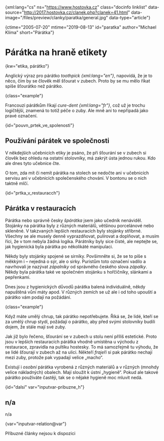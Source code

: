 
{xml:lang="cs" ns="https://www.hostovka.cz" class="docinfo linklist" data-source="http://2017.hostovka.cz/clanek.php?clanek=41.html" data-image="/files/preview/clanky/paratka/general.jpg" data-type="article"}

{ctime="2005-07-20" mtime="2019-08-13" id="paratka" author="Michael Klíma" short="Párátka"}

# Párátka na hraně etikety

<!-- generated attribute kw by user_udpatekw.sh on 2020-05-07, do not edit -->

{kw="etika, párátko"}

Anglický výraz pro párátko _toothpick {xml:lang="en"}_, napovídá, že je to něco, čím by se člověk měl šťourat v zubech. Proto by se mu mělo říkat spíše šťourátko než párátko.

{class="example"}

Francouzi párátkům říkají _cure-dent {xml:lang="fr"}_, což už je trochu logičtější, znamená to totiž péče o zuby. Ale mně ani to nepřipadá jako pravé označení.

{id="pouvn\_prtek\_ve_spolenosti"}

## Používání párátek ve společnosti

V někdejších učebnicích etiky je psáno, že při šťourání se v zubech si člověk bez ohledu na ostatní stolovníky, má zakrýt ústa jednou rukou. Kdo ale dnes tyto učebnice čte.

O tom, zda mít či nemít párátka na stolech se nedočte ani v učebnicích servisu ani v učebnicích společenského chování. V bontonu se o nich taktně mlčí.

{id="prtka\_v\_restauracch"}

## Párátka v restauracích

Párátka nebo správně česky _špárátka_ jsem jako učedník nenáviděl. Stojánky na párátka byly z různých materiálů, většinou porcelánové nebo skleněné. V takzvaných lepších restauracích byly stojánky stříbrné. Všechny se ale musely denně vyprazdňovat, pulírovat a doplňovat, a musím říci, že v tom nebyla žádná logika. Párátníky byly sice čisté, ale neptejte se, jak hygienická byla párátka po několikáté manipulaci.

Někdy byly stojánky spojené se sirníky. Povšimněte si, že se to píše s měkkým i – nejedná o sýr, ale o sirky. Puristům toto označení vadilo a navrhovali je nazývat _zápalníky_ od správného českého slova _zápalky_. Někdy byla párátka také ve společném stojánku s hořčičníky, slánkami a pepřenkami.

Dnes jsou z hygienických důvodů párátka balená individuálně, někdy napuštěná vůní máty apod. V různých zemích se už ale i od toho upouští a párátko vám podají na požádání.

{class="example"}

Když máte umělý chrup, tak párátko nepotřebujete. Říká se, že lidé, kteří se za umělý chrup stydí, požádají o párátko, aby před svými stolovníky budili dojem, že stále mají své zuby.

Jak již bylo řečeno, šťourání se v zubech u stolu není příliš estetické. Proto jsou v lepších restauracích párátka vhodně umístěna u východu z restaurace, zpravidla na pultíku hostesky. To má samozřejmě tu výhodu, že se lidé šťourají v zubech až na ulici. Někteří _frajeři_ si pak párátko nechají mezi zuby, protože pak vypadají velice „macho“.

Existují i _osobní_ párátka vyrobená z různých materiálů a v různých (mnohdy velice nákladných) obalech. Mají sloužit k ústní „hygieně“. Pokud ale takové párátko používáte častěji, tak se o nějaké hygieně moc mluvit nedá.

{id="dalsi" var="inputvar-pribuzne_h"}

## n/a

n/a

{var="inputvar-relation@var"}

Příbuzné články nejsou k dispozici


